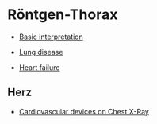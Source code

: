 # Röntgen-Thorax

- [Basic interpretation](https://radiologyassistant.nl/chest/chest-x-ray/basic-interpretation)

- [Lung disease](https://radiologyassistant.nl/chest/chest-x-ray/lung-disease)

- [Heart failure](https://radiologyassistant.nl/chest/chest-x-ray/heart-failure)

## Herz

- [Cardiovascular devices on Chest X-Ray](https://radiologyassistant.nl/cardiovascular/devices/cardiovascular-devices)
